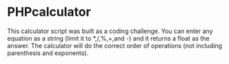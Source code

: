 # PHPcalculator

This calculator script was built as a coding challenge. You can enter any equation as a string (limit it to *,/,%,+,and -) and it returns a float as the answer. The calculator will do the correct order of operations (not including parenthesis and exponents).